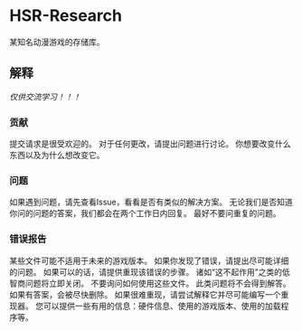 # HSR-Research
某知名动漫游戏的存储库。

## 解释

_仅供交流学习！！！_

### 贡献

提交请求是很受欢迎的。
对于任何更改，请提出问题进行讨论。
你想要改变什么东西以及为什么想改变它。

### 问题

如果遇到问题，请先查看Issue，看看是否有类似的解决方案。
无论我们是否知道你问的问题的答案，我们都会在两个工作日内回复。
最好不要问重复的问题。

### 错误报告

某些文件可能不适用于未来的游戏版本。
如果你发现了错误，请提出尽可能详细的问题。
如果可以的话，请提供重现该错误的步骤。
诸如“这不起作用”之类的低智商问题将立即关闭。
不要询问如何使用这些文件。 此类问题将不会得到解答。 如果有答案，会被尽快删除。
如果很难重现，请尝试解释它并尽可能编写一个重现器。
您可以提供一些有用的信息：硬件信息、使用的游戏版本、使用的加载程序等。